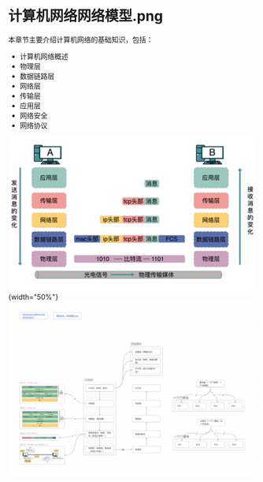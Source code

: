 # 计算机网络网络模型.png

本章节主要介绍计算机网络的基础知识，包括：

- 计算机网络概述
- 物理层
- 数据链路层
- 网络层
- 传输层
- 应用层
- 网络安全
- 网络协议

![网络四层模型](/images/cs/网络四层模型.png){width="50%"}
![网络数据流](/images/cs/网络数据流.png)
